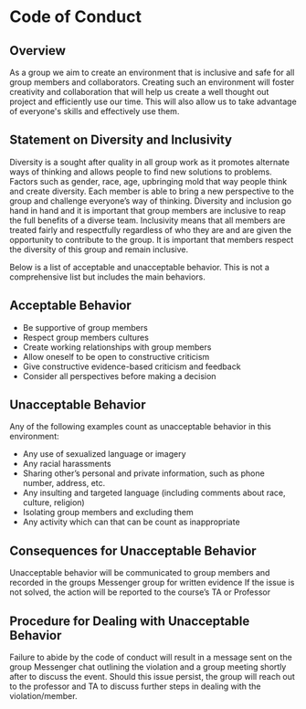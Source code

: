 # Code of Conduct

## Overview

As a group we aim to create an environment that is inclusive and safe for all group members and collaborators. Creating such an environment will foster creativity and collaboration that will help us create a well thought out project and efficiently use our time. This will also allow us to take advantage of everyone's skills and effectively use them.

## Statement on Diversity and Inclusivity

Diversity is a sought after quality in all group work as it promotes alternate ways of thinking and allows people to find new solutions to problems. Factors such as gender, race, age, upbringing mold that way people think and create diversity.  Each member is able to bring a new perspective to the group and challenge everyone’s way of thinking.  Diversity and inclusion go hand in hand and it is important that group members are inclusive to reap the full benefits of a diverse team. Inclusivity means that all members are treated fairly and respectfully regardless of who they are and are given the opportunity to contribute to the group. It is important that members respect the diversity of this group and remain inclusive.

Below is a list of acceptable and unacceptable behavior. This is not a comprehensive list but includes the main behaviors.

## Acceptable Behavior

* Be supportive of group members
* Respect group members cultures
* Create working relationships with group members
* Allow oneself to be open to constructive criticism
* Give constructive evidence-based criticism and feedback
* Consider all perspectives before making a decision

## Unacceptable Behavior

Any of the following examples count as unacceptable behavior in this environment: 

* Any use of sexualized language or imagery 
* Any racial harassments
* Sharing other’s personal and private information, such as phone number, address, etc. 
* Any insulting and targeted language (including comments about race, culture, religion)
* Isolating group members and excluding them
* Any activity which can that can be count as inappropriate

## Consequences for Unacceptable Behavior

Unacceptable behavior will be communicated to group members and recorded in the groups Messenger group for written evidence
If the issue is not solved, the action will be reported to the course’s TA or Professor

## Procedure for Dealing with Unacceptable Behavior

Failure to abide by the code of conduct will result in a message sent on the group Messenger chat outlining the violation and a group meeting shortly after to discuss the event. Should this issue persist, the group will reach out to the professor and TA to discuss further steps in dealing with the violation/member.
